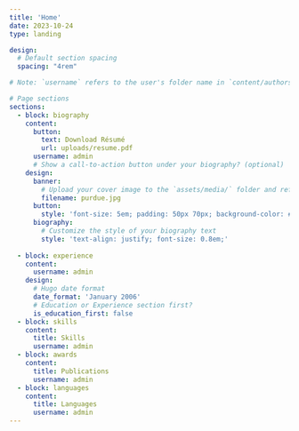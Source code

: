 ```yaml
---
title: 'Home'
date: 2023-10-24
type: landing

design:
  # Default section spacing
  spacing: "4rem"

# Note: `username` refers to the user's folder name in `content/authors/`

# Page sections
sections:
  - block: biography
    content:
      button:
        text: Download Résumé
        url: uploads/resume.pdf
      username: admin
      # Show a call-to-action button under your biography? (optional)
    design:
      banner:
        # Upload your cover image to the `assets/media/` folder and reference it here
        filename: purdue.jpg
      button:
        style: 'font-size: 5em; padding: 50px 70px; background-color: #78888a; color: red; border-radius: 5px;'
      biography:
        # Customize the style of your biography text
        style: 'text-align: justify; font-size: 0.8em;'
      
  - block: experience
    content:
      username: admin
    design:
      # Hugo date format
      date_format: 'January 2006'
      # Education or Experience section first?
      is_education_first: false
  - block: skills
    content:
      title: Skills
      username: admin
  - block: awards
    content:
      title: Publications
      username: admin
  - block: languages
    content:
      title: Languages
      username: admin
---
```

